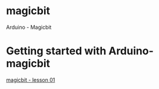 # magicbit
Arduino - Magicbit

# Getting started with Arduino-magicbit
[magicbit - lesson 01 ](https://mrduino.com/magicbit-lesson-01/)
